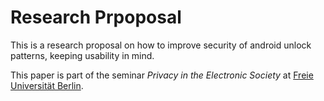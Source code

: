 # Research Prpoposal
This is a research proposal on how to improve security of android unlock patterns, keeping usability in mind.

This paper is part of the seminar *Privacy in the Electronic Society* at [Freie Universität Berlin](
http://www.fu-berlin.de/vv/de/lv/212499?m=29371&pc=24005&sm=163783).
